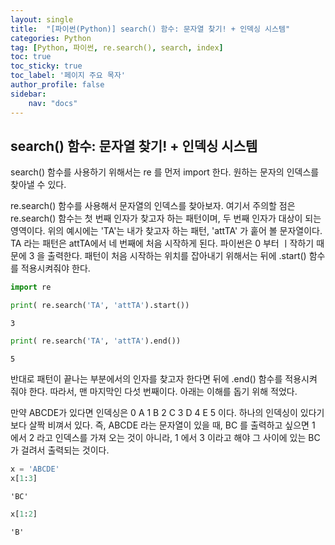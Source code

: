```yaml
---
layout: single
title:  "[파이썬(Python)] search() 함수: 문자열 찾기! + 인덱싱 시스템"
categories: Python
tag: [Python, 파이썬, re.search(), search, index]
toc: true
toc_sticky: true
toc_label: '페이지 주요 목자'
author_profile: false
sidebar:
    nav: "docs"
---
```



## search() 함수: 문자열 찾기! + 인덱싱 시스템
search() 함수를 사용하기 위해서는 re 를 먼저 import 한다. 원하는 문자의 인덱스를 찾아낼 수 있다.

re.search() 함수를 사용해서 문자열의 인덱스를 찾아보자. 여기서 주의할 점은 re.search() 함수는 첫 번째 인자가 찾고자 하는 패턴이며, 두 번째 인자가 대상이 되는 영역이다. 위의 예시에는 'TA'는 내가 찾고자 하는 패턴, 'attTA' 가 훝어 볼 문자열이다. TA 라는 패턴은 attTA에서 네 번째에 처음 시작하게 된다. 파이썬은 0 부터 ㅣ작하기 때문에 3 을 출력한다. 패턴이 처음 시작하는 위치를 잡아내기 위해서는 뒤에 .start() 함수를 적용시켜줘야 한다.


```python
import re

print( re.search('TA', 'attTA').start())
```

    3
    


```python
print( re.search('TA', 'attTA').end())
```

    5
    

반대로 패턴이 끝나는 부분에서의 인자를 찾고자 한다면 뒤에 .end() 함수를 적용시켜 줘야 한다. 따라서, 맨 마지막인 다섯 번째이다. 아래는 이해를 돕기 위해 적었다.

만약 ABCDE가 있다면 인덱싱은 0 A 1 B 2 C 3 D 4 E 5 이다. 하나의 인덱싱이 있다기 보다 살짝 비껴서 있다. 즉, ABCDE 라는 문자열이 있을 때, BC 를 출력하고 싶으면 1 에서 2 라고 인덱스를 가져 오는 것이 아니라, 1 에서 3 이라고 해야 그 사이에 있는 BC 가 걸려서 출력되는 것이다.


```python
x = 'ABCDE'
x[1:3]
```




    'BC'




```python
x[1:2]
```




    'B'


